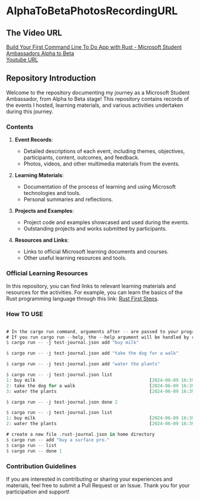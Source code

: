 # AlphaToBetaPhotosRecordingURL

## The Video URL
[Build Your First Command Line To Do App with Rust - Microsoft Student Ambassadors Alpha to Beta](https://stdntpartners.sharepoint.com/:v:/s/MSPOpen2/EYdCGNhlUqxHtYsgHUWThPQBR-kuj5H9McB3ByOnVG3otg?e=8FXsos&nav=eyJyZWZlcnJhbEluZm8iOnsicmVmZXJyYWxBcHAiOiJTdHJlYW1XZWJBcHAiLCJyZWZlcnJhbFZpZXciOiJTaGFyZURpYWxvZy1MaW5rIiwicmVmZXJyYWxBcHBQbGF0Zm9ybSI6IldlYiIsInJlZmVycmFsTW9kZSI6InZpZXcifX0%3D)  
[Youtube URL](https://www.youtube.com/watch?v=jDHHkzcnFks)
## Repository Introduction

Welcome to the repository documenting my journey as a Microsoft Student Ambassador, from Alpha to Beta stage! This repository contains records of the events I hosted, learning materials, and various activities undertaken during this journey.

### Contents

1. **Event Records**:

   - Detailed descriptions of each event, including themes, objectives, participants, content, outcomes, and feedback.
   - Photos, videos, and other multimedia materials from the events.
2. **Learning Materials**:

   - Documentation of the process of learning and using Microsoft technologies and tools.
   - Personal summaries and reflections.
3. **Projects and Examples**:

   - Project code and examples showcased and used during the events.
   - Outstanding projects and works submitted by participants.
4. **Resources and Links**:

   - Links to official Microsoft learning documents and courses.
   - Other useful learning resources and tools.

### Official Learning Resources

In this repository, you can find links to relevant learning materials and resources for the activities. For example, you can learn the basics of the Rust programming language through this link: [Rust First Steps](https://learn.microsoft.com/en-us/training/paths/rust-first-steps/).

### How TO USE

```rust

# In the cargo run command, arguments after -- are passed to your program, not to cargo. 
# If you run cargo run --help, the --help argument will be handled by cargo, not by your program.
$ cargo run -- -j test-journal.json add "buy milk"

$ cargo run -- -j test-journal.json add "take the dog for a walk"

$ cargo run -- -j test-journal.json add "water the plants"

$ cargo run -- -j test-journal.json list
1: buy milk                                           [2024-06-09 16:39]
2: take the dog for a walk                            [2024-06-09 16:39]
3: water the plants                                   [2024-06-09 16:39]

$ cargo run -- -j test-journal.json done 2

$ cargo run -- -j test-journal.json list
1: buy milk                                           [2024-06-09 16:39]
2: water the plants                                   [2024-06-09 16:39]

# create a new file .rust-journal.json in home directory
$ cargo run -- add "buy a surface pro."
$ cargo run -- list
$ cargo run -- done 1
```

### Contribution Guidelines

If you are interested in contributing or sharing your experiences and materials, feel free to submit a Pull Request or an Issue. Thank you for your participation and support!
